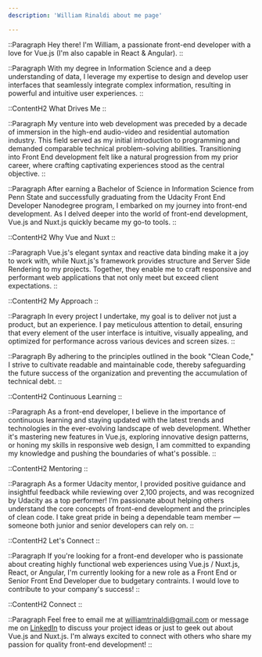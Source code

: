 ```yaml
---
description: 'William Rinaldi about me page'

---
```

      
::Paragraph
Hey there! I'm William, a passionate front-end developer with a love for Vue.js (I'm also capable in React & Angular).
::

::Paragraph
With my degree in Information Science and a deep understanding of data, I leverage my expertise to design and develop user interfaces that seamlessly integrate complex information, resulting in powerful and intuitive user experiences. 
::

::ContentH2
What Drives Me
::

::Paragraph
My venture into web development was preceded by a decade of immersion in the high-end audio-video and residential automation industry.
This field served as my initial introduction to programming and demanded comparable technical problem-solving abilities.
Transitioning into Front End development felt like a natural progression from my prior career, where crafting captivating experiences stood as the central objective.
::

::Paragraph
After earning a Bachelor of Science in Information Science from Penn State and successfully graduating from the Udacity Front End Developer Nanodegree program, I embarked on my journey into front-end development.
As I delved deeper into the world of front-end development, Vue.js and Nuxt.js quickly became my go-to tools.
::

::ContentH2
Why Vue and Nuxt
::

::Paragraph
Vue.js's elegant syntax and reactive data binding make it a joy to work with, while Nuxt.js's framework provides structure and Server Side Rendering to my projects.
Together, they enable me to craft responsive and performant web applications that not only meet but exceed client expectations.
::

::ContentH2
My Approach
::

::Paragraph
In every project I undertake, my goal is to deliver not just a product, but an experience.
I pay meticulous attention to detail, ensuring that every element of the user interface is intuitive, visually appealing, and optimized for performance across various devices and screen sizes.
::

::Paragraph
By adhering to the principles outlined in the book "Clean Code," I strive to cultivate readable and maintainable code, thereby safeguarding the future success of the organization and preventing the accumulation of technical debt.
::

::ContentH2
Continuous Learning
::

::Paragraph
As a front-end developer, I believe in the importance of continuous learning and staying updated with the latest trends and technologies in the ever-evolving landscape of web development.
Whether it's mastering new features in Vue.js, exploring innovative design patterns, or honing my skills in responsive web design, I am committed to expanding my knowledge and pushing the boundaries of what's possible.
::

::ContentH2
Mentoring
::

::Paragraph
As a former Udacity mentor, I provided positive guidance and insightful feedback while reviewing over 2,100 projects, and was recognized by Udacity as a top performer!
I’m passionate about helping others understand the core concepts of front-end development and the principles of clean code.
I take great pride in being a dependable team member — someone both junior and senior developers can rely on.
::

::ContentH2
Let's Connect
::

::Paragraph
If you're looking for a front-end developer who is passionate about creating highly functional web experiences using Vue.js / Nuxt.js, React, or Angular, 
I'm currently looking for a new role as a Front End or Senior Front End Developer due to budgetary contraints.
I would love to contribute to your company's success!
::

::ContentH2
Connect
::

::Paragraph
Feel free to email me at williamtrinaldi@gmail.com or message me on <a href="https://www.linkedin.com/in/wtrinaldi/" class="font-bold text-[#0a66c2]">LinkedIn</a> to discuss your project ideas or just to geek out about Vue.js and Nuxt.js. 
I'm always excited to connect with others who share my passion for quality front-end development!
::
